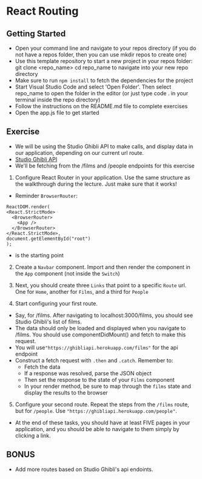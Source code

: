 # React Routing

## Getting Started

- Open your command line and navigate to your repos directory (if you do not have a repos folder, then you can use mkdir repos to create one)
- Use this template repository to start a new project in your repos folder: git clone <repo_name>
  cd repo_name to navigate into your new repo directory
- Make sure to run `npm install` to fetch the dependencies for the project
- Start Visual Studio Code and select 'Open Folder'. Then select repo_name to open the folder in the editor (or just type code . in your terminal inside the repo directory)
- Follow the instructions on the README.md file to complete exercises
- Open the app.js file to get started

## Exercise

- We will be using the Studio Ghibli API to make calls, and display data in our application, depending on our current url route.
- [Studio Ghibli API](https://ghibliapi.herokuapp.com/#section/Studio-Ghibli-API)
- We'll be fetching from the /films and /people endpoints for this exercise

1. Configure React Router in your application. Use the same structure as the walkthrough during the lecture. Just make sure that it works!

- Reminder `BrowserRouter`:

```
ReactDOM.render(
<React.StrictMode>
  <BrowserRouter>
    <App />
  </BrowserRouter>
</React.StrictMode>,
document.getElementById("root")
);
```

- is the starting point

2. Create a `Navbar` component. Import and then render the component in the `App` component (not inside the `Switch`)

3. Next, you should create three `Links` that point to a specific `Route` url. One for `Home`, another for `Films`, and a third for `People`

4. Start configuring your first route.

- Say, for /films. After navigating to localhost:3000/films, you should see Studio Ghibli's list of films.
- The data should only be loaded and displayed when you navigate to /films. You should use componentDidMount() and fetch to make this request.
- You will use`"https://ghibliapi.herokuapp.com/films"` for the api endpoint
- Construct a fetch request with `.then` and `.catch`. Remember to:
  - Fetch the data
  - If a response was resolved, parse the JSON object
  - Then set the response to the state of your `Films` component
  - In your render method, be sure to map through the `films` state and display the results to the browser

5. Configure your second route. Repeat the steps from the `/films` route, but for `/people`. Use `"https://ghibliapi.herokuapp.com/people"`.

- At the end of these tasks, you should have at least FIVE pages in your application, and you should be able to navigate to them simply by clicking a link.

## BONUS

- Add more routes based on Studio Ghibli's api endoints.
